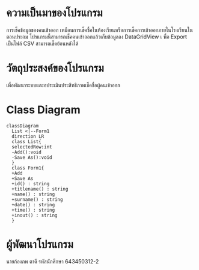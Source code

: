 # ความเป็นมาของโปรแกรม
การเช็คข้อมูลของคนเข้าออก เหมือนการเช็คชื่อในห้องเรียนหรือการเช็คการเข้าออกภายในโรงเรียนในตอนประถม
โปรแกรมนี้สามารถเช็คคนเข้าออกแล้วเก็บข้อมูลลง DataGridView เ พื่อ Export เป็นไฟล์ CSV สามารถเช็คย้อนหลังได้

# วัตถุประสงค์ของโปรแกรม
เพื่อพัฒนาระบบและอประเมินประสิทธิภาพเช็คชื่อผู้คนเข้าออก

# Class Diagram
```mermaid
classDiagram
  List <|--Form1
  direction LR
  class List{
  selectedRow:int
  -Add():void
  -Save As():void
  }
  class Form1{
  +Add
  +Save As
  +id() : string
  +titlename() : string
  +name() : string
  +surname() : string
  +date() : string
  +time() : string
  +inout() : string
  }
```
# ผู้พัฒนาโปรแกรม
นายก้องภพ ตาดี รหัสนักศึกษา 643450312-2
